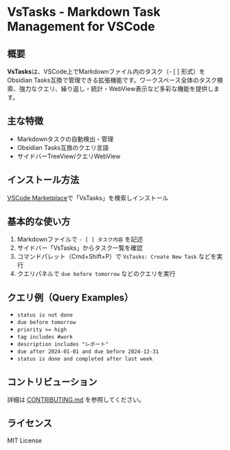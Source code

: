 # VsTasks - Markdown Task Management for VSCode

## 概要

**VsTasks**は、VSCode上でMarkdownファイル内のタスク（- [ ] 形式）をObsidian Tasks互換で管理できる拡張機能です。ワークスペース全体のタスク検索、強力なクエリ、繰り返し・統計・WebView表示など多彩な機能を提供します。

## 主な特徴

- Markdownタスクの自動検出・管理
- Obsidian Tasks互換のクエリ言語
- サイドバーTreeView/クエリWebView

## インストール方法

[VSCode Marketplace](https://marketplace.visualstudio.com/)で「VsTasks」を検索しインストール

## 基本的な使い方

1. Markdownファイルで `- [ ] タスク内容` を記述
2. サイドバー「VsTasks」からタスク一覧を確認
3. コマンドパレット（Cmd+Shift+P）で `VsTasks: Create New Task` などを実行
4. クエリパネルで `due before tomorrow` などのクエリを実行

## クエリ例（Query Examples）

- `status is not done`
- `due before tomorrow`
- `priority >= high`
- `tag includes #work`
- `description includes "レポート"`
- `due after 2024-01-01 and due before 2024-12-31`
- `status is done and completed after last week`

## コントリビューション

詳細は [CONTRIBUTING.md](CONTRIBUTING.md) を参照してください。

## ライセンス
MIT License
